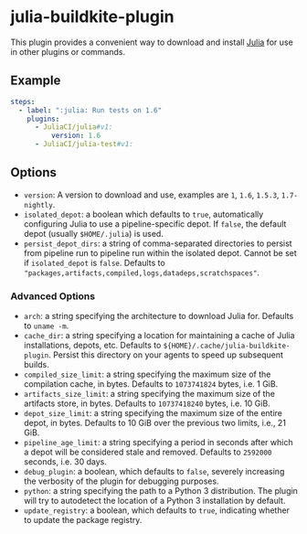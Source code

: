 # julia-buildkite-plugin

This plugin provides a convenient way to download and install [Julia](https://julialang.org/) for use in other plugins or commands.

## Example

```yaml
steps:
  - label: ":julia: Run tests on 1.6"
    plugins:
      - JuliaCI/julia#v1:
          version: 1.6
      - JuliaCI/julia-test#v1:
```

## Options

* `version`: A version to download and use, examples are `1`, `1.6`, `1.5.3`,
  `1.7-nightly`.
* `isolated_depot`: a boolean which defaults to `true`, automatically
  configuring Julia to use a pipeline-specific depot. If `false`, the default
  depot (usually `$HOME/.julia`) is used.
* `persist_depot_dirs`: a string of comma-separated directories to persist from
  pipeline run to pipeline run within the isolated depot. Cannot be set if
  `isolated_depot` is `false`. Defaults to
  `"packages,artifacts,compiled,logs,datadeps,scratchspaces"`.

### Advanced Options

* `arch`: a string specifying the architecture to download Julia for. Defaults
  to `uname -m`.
* `cache_dir`: a string specifying a location for maintaining a cache of Julia
  installations, depots, etc. Defaults to
  `${HOME}/.cache/julia-buildkite-plugin`. Persist this directory on your agents
  to speed up subsequent builds.
* `compiled_size_limit`: a string specifying the maximum size of the compilation
  cache, in bytes. Defaults to `1073741824` bytes, i.e. 1 GiB.
* `artifacts_size_limit`: a string specifying the maximum size of the artifacts
  store, in bytes. Defaults to `10737418240` bytes, i.e. 10 GiB.
* `depot_size_limit`: a string specifying the maximum size of the entire depot,
  in bytes. Defaults to 10 GiB over the previous two limits, i.e., 21 GiB.
* `pipeline_age_limit`: a string specifying a period in seconds after which a
  depot will be considered stale and removed. Defaults to `2592000` seconds,
  i.e. 30 days.
* `debug_plugin`: a boolean, which defaults to `false`, severely increasing the
  verbosity of the plugin for debugging purposes.
* `python`: a string specifying the path to a Python 3 distribution. The plugin
  will try to autodetect the location of a Python 3 installation by default.
* `update_registry`: a boolean, which defaults to `true`, indicating whether to
  update the package registry.

